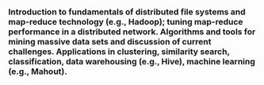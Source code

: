 ### Introduction to fundamentals of distributed file systems and map-reduce technology (e.g., Hadoop); tuning map-reduce performance in a distributed network. Algorithms and tools for mining massive data sets and discussion of current challenges. Applications in clustering, similarity search, classification, data warehousing (e.g., Hive), machine learning (e.g., Mahout). 
